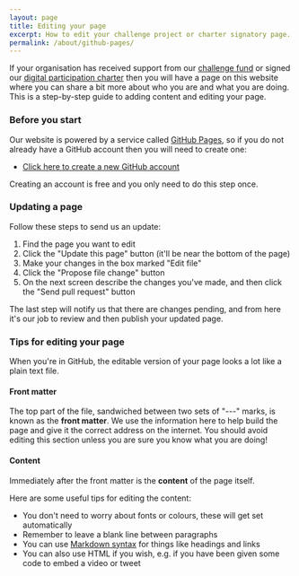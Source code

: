 ```yaml
---
layout: page
title: Editing your page
excerpt: How to edit your challenge project or charter signatory page.
permalink: /about/github-pages/
---
```


If your organisation has received support from our [challenge fund](/challenge/) or signed our [digital participation charter](/charter/) then you will have a page on this website where you can share a bit more about who you are and what you are doing. This is a step-by-step guide to adding content and editing your page.

### Before you start

Our website is powered by a service called [GitHub Pages](https://pages.github.com/), so if you do not already have a GitHub account then you will need to create one:

* [Click here to create a new GitHub account](https://github.com/join)

Creating an account is free and you only need to do this step once.

### Updating a page

Follow these steps to send us an update:

1. Find the page you want to edit
2. Click the "Update this page" button (it'll be near the bottom of the page)
3. Make your changes in the box marked "Edit file"
4. Click the "Propose file change" button
5. On the next screen describe the changes you've made, and then click the "Send pull request" button

The last step will notify us that there are changes pending, and from here it's our job to review and then publish your updated page.

### Tips for editing your page

When you're in GitHub, the editable version of your page looks a lot like a plain text file.

#### Front matter

The top part of the file, sandwiched between two sets of "---" marks, is known as the **front matter**. We use the information here to help build the page and give it the correct address on the internet. You should avoid editing this section unless you are sure you know what you are doing!

#### Content

Immediately after the front matter is the **content** of the page itself.

Here are some useful tips for editing the content:

* You don't need to worry about fonts or colours, these will get set automatically
* Remember to leave a blank line between paragraphs
* You can use [Markdown syntax](https://help.github.com/articles/markdown-basics/) for things like headings and links
* You can also use HTML if you wish, e.g. if you have been given some code to embed a video or tweet